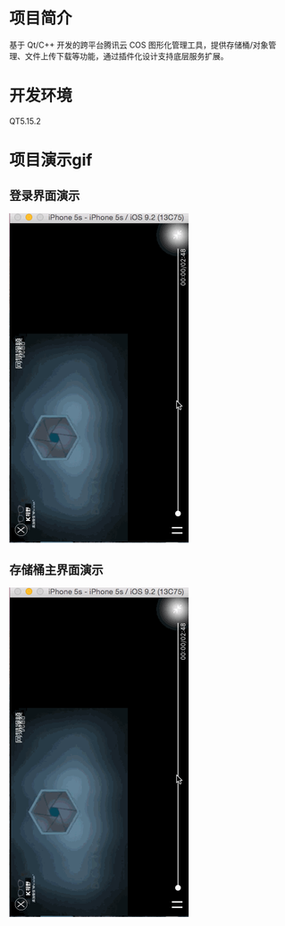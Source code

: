 # 项目简介
基于 Qt/C++ 开发的跨平台腾讯云 COS 图形化管理工具，提供存储桶/对象管理、文件上传下载等功能，通过插件化设计支持底层服务扩展。

# 开发环境
QT5.15.2

# 项目演示gif
## 登录界面演示
![image](https://github.com/zhengwenming/WMPlayer/blob/master/WMPlayer/Resource/WMPlayer.gif)   

## 存储桶主界面演示
![image](https://github.com/zhengwenming/WMPlayer/blob/master/WMPlayer/Resource/WMPlayer.gif)   
